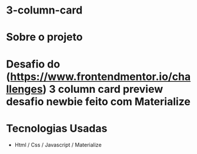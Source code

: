 # 3-column-card

# Sobre o projeto

# Desafio do (https://www.frontendmentor.io/challenges) 3 column card preview desafio newbie feito com Materialize


# Tecnologias Usadas

- Html / Css / Javascript / Materialize



